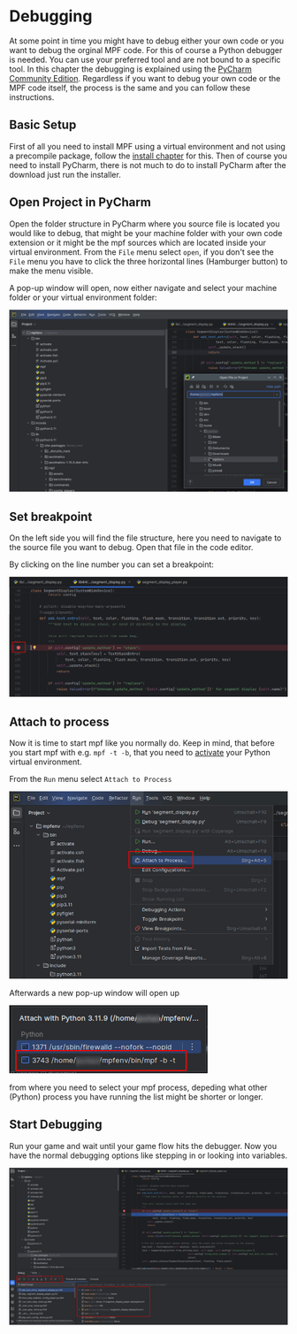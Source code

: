 # Debugging

At some point in time you might have to debug either your own code or you want to debug the orginal MPF code. For this of course a Python debugger is needed. You can use your preferred tool and are not bound to a specific tool. In this chapter the debugging is explained using the [PyCharm Community Edition](https://www.jetbrains.com/pycharm/download/other.html). Regardless if you want to debug your own code or the MPF code itself, the process is the same and you can follow these instructions.

## Basic Setup
First of all you need to install MPF using a virtual environment and not using a precompile package, follow the [install chapter](../../install/index.md) for this. Then of course you need to install PyCharm, there is not much to do to install PyCharm after the download just run the installer.


## Open Project in PyCharm
Open the folder structure in PyCharm where you source file is located you would like to debug, that might be your machine folder with your own code extension or it might be the mpf sources which are located inside your virtual environment. From the `File` menu select `open`, if you don't see the `File` menu you have to click the three horizontal lines (Hamburger button) to make the menu visible.

A pop-up window will open, now either navigate and select your machine folder or your virtual environment folder:

![open menu](images/debug_open_project.png)

## Set breakpoint

On the left side you will find the file structure, here you need to navigate to the source file you want to debug. Open that file in the code editor.

By clicking on the line number you can set a breakpoint:

![open menu](images/debug_set_breakpoint.png)

## Attach to process

Now it is time to start mpf like you normally do. Keep in mind, that before you start mpf with e.g. `mpf -t -b`, that you need to [activate](../../install/virtual-environments.md) your Python virtual environment.

From the `Run` menu select `Attach to Process`

![open menu](images/debug_attach.png)

Afterwards a new pop-up window will open up

![open menu](images/debug_select_process.png)

from where you need to select your mpf process, depeding what other (Python) process you have running the list might be shorter or longer.

## Start Debugging

Run your game and wait until your game flow hits the debugger. Now you have the normal debugging options like stepping in or looking into variables.

![open menu](images/debug_code.png)
